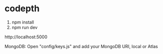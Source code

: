 # codepth
1. npm install
2. npm run dev 

http://localhost:5000

 MongoDB: Open "config/keys.js" and add your MongoDB URI, local or Atlas
